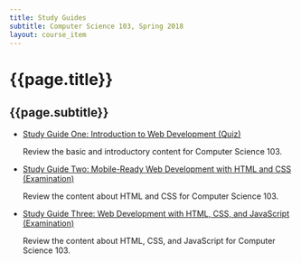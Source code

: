 ```yaml
---
title: Study Guides
subtitle: Computer Science 103, Spring 2018
layout: course_item
---
```


# {{page.title}}
## {{page.subtitle}}

<ul>

<li><a href="https://github.com/Allegheny-Computer-Science-103-S2018/cs103-S2018-sheets/releases/download/cs103S2018_all_sheets-22.0.0/cs103S2018_studyguide_quiz01.pdf">Study Guide One: Introduction to Web Development
(Quiz)</a> <p>Review the basic and introductory content for Computer Science
103.</p></li>

<li><a href="https://github.com/Allegheny-Computer-Science-103-S2018/cs103-S2018-sheets/releases/download/cs103S2018_all_sheets-22.0.0/cs103S2018_studyguide_exam01.pdf">Study Guide Two: Mobile-Ready Web Development with HTML and CSS
(Examination)</a> <p>Review the content about HTML and CSS for Computer Science
103.</p></li>

<li><a href="https://github.com/Allegheny-Computer-Science-103-S2018/cs103-S2018-sheets/releases/download/cs103S2018_all_sheets-22.0.0/cs103S2018_studyguide_exam02.pdf">Study Guide Three: Web Development with HTML, CSS, and JavaScript
(Examination)</a> <p>Review the content about HTML, CSS, and JavaScript for Computer Science
103.</p></li>

</ul>
